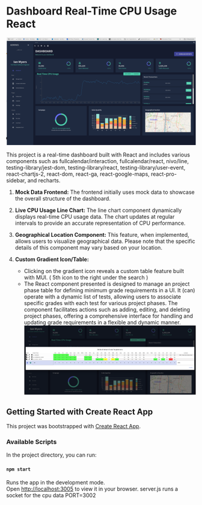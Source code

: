 # Dashboard Real-Time CPU Usage React

![Preview](./public/preview.png)

This project is a real-time dashboard built with React and includes various components such as fullcalendar/interaction, fullcalendar/react, nivo/line, testing-library/jest-dom, testing-library/react, testing-library/user-event, react-chartjs-2, react-dom, react-ga, react-google-maps, react-pro-sidebar, and recharts.

1. **Mock Data Frontend:** The frontend initially uses mock data to showcase the overall structure of the dashboard.

2. **Live CPU Usage Line Chart:** The line chart component dynamically displays real-time CPU usage data. The chart updates at regular intervals to provide an accurate representation of CPU performance.

3. **Geographical Location Component:** This feature, when implemented, allows users to visualize geographical data. Please note that the specific details of this component may vary based on your location.

4. **Custom Gradient Icon/Table:**
   - Clicking on the gradient icon reveals a custom table feature built with MUI. ( 5th icon to the right under the search )
   - The React component presented is designed to manage an project phase table for defining minimum grade requirements in a UI. It (can) operate with a dynamic list of tests, allowing users to associate specific grades with each test for various project phases. The component facilitates actions such as adding, editing, and deleting project phases, offering a comprehensive interface for handling and updating grade requirements in a flexible and dynamic manner.
   ![Preview Table](./public/preview-table.png)


## Getting Started with Create React App

This project was bootstrapped with [Create React App](https://github.com/facebook/create-react-app).

### Available Scripts

In the project directory, you can run:

#### `npm start`

Runs the app in the development mode.\
Open [http://localhost:3005](http://localhost:3005) to view it in your browser.
server.js runs a socket for the cpu data PORT=3002
